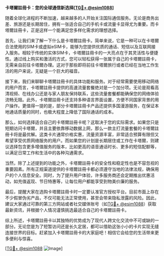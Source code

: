 **卡塔爾註冊卡：您的全球通信新选择[[TG💪+ @esim1088](https://t.me/s/esim1088)]**

随着全球化进程的不断加速，越来越多的人开始关注国际通信服务。无论是商务出差、旅游还是长期居住，拥有一张适合自己的手机卡或流量卡显得尤为重要。而卡塔爾註冊卡，正是这样一个能满足您多样化需求的理想选择。

首先，让我们来了解一下什么是卡塔爾註冊卡。简单来说，它是一种可以在卡塔爾合法使用的SIM卡或虚拟eSIM卡，能够为您提供优质的通话、短信以及互联网接入服务。相较于传统的实体SIM卡，卡塔爾註冊卡的一大亮点在于其灵活性与便捷性。通过线上购买和激活的方式，您可以轻松获得一张属于自己的卡塔爾註冊卡，无需亲自前往卡塔爾办理。这对于那些即将前往卡塔爾旅行或者已经在当地工作生活的用户来说，无疑是一个巨大的福音。

接下来，我们来聊聊卡塔爾註冊卡的具体功能和服务。对于经常需要使用移动网络的用户而言，卡塔爾註冊卡提供的高速流量套餐绝对是一个加分项。无论是观看高清视频、在线办公还是与家人朋友保持联系，这些流量套餐都能确保您的网络体验流畅无阻。此外，卡塔爾註冊卡还支持多种语言界面设置，方便不同国家背景的用户操作。更值得一提的是，部分卡塔爾註冊卡产品还提供多国漫游服务，在保证本地通话质量的同时，也极大程度上降低了国际通话的成本。

那么，如何选择适合自己的卡塔爾註冊卡呢？这取决于您的实际需求。如果您只是短期访问卡塔爾，并且主要依靠移动数据上网，那么一款主打流量套餐的卡塔爾註冊卡将是最优解。这类卡片通常价格实惠，流量资源丰富，非常适合预算有限但又希望享受优质网络服务的用户。而如果您的计划是长期居住或工作在卡塔爾，则建议选择包含更多增值服务的版本，比如更高的语音通话时长、更多的短信配额等，以满足日常工作和生活中的各种沟通需求。

当然，除了上述提到的功能之外，卡塔爾註冊卡的安全性和稳定性也是不容忽视的重要因素。所有正规渠道提供的卡塔爾註冊卡都必须遵守当地的法律法规，确保用户的个人信息安全。同时，为了提升用户体验，许多服务商还会定期推出优惠活动，如充值返现、节日特惠等，让每位用户都能享受到物美价廉的服务。

最后，提醒大家在选购卡塔爾註冊卡时一定要认准官方授权平台。目前市面上存在不少假冒伪劣产品，不仅可能无法正常使用，甚至会带来隐私泄露的风险。因此，建议大家通过可靠的第三方网站或者社交媒体账号（如[TG💪+ @esim1088](https://t.me/s/esim1088)）获取最新资讯，并根据个人情况谨慎挑选最适合自己的卡塔爾註冊卡。

综上所述，卡塔爾註冊卡以其独特的优势成为了现代人跨文化交流中不可或缺的一部分。无论您是为了短暂访问还是长久定居，都可以借助这张小小的卡片实现无缝连接世界的目标。赶紧加入卡塔爾註冊卡的大家庭吧！相信它会给您的生活带来更多便利与惊喜。

[[TG💪+ @esim1088](https://t.me/s/esim1088) ![Image](https://i.postimg.cc/4NQfJmqS/Snipaste-2025-05-13-00-14-12.png)]